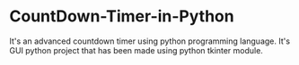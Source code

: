 # CountDown-Timer-in-Python
It's an advanced countdown timer using python programming language. It's GUI python project that has been made using python tkinter module.
